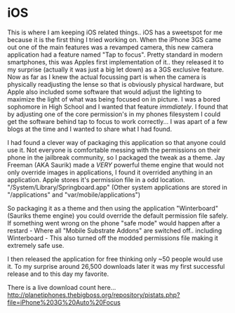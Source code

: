 iOS
===

This is where I am keeping iOS related things.. iOS has a sweetspot for me because it is the first thing I tried working on. When the iPhone 3GS came out one of the main features was a revamped camera, this new camera application had a feature named "Tap to focus". Pretty standard in modern smartphones, this was Apples first implementation of it.. they released it to my surprise (actually it was just a big let down) as a 3GS exclusive feature. Now as far as I knew the actual focussing part is when the camera is physically readjusting the lense so that is obviously physical hardware, but Apple also included some software that would adjust the lighting to maximize the light of what was being focused on in picture. I was a bored sophomore in High School and I wanted that feature *immdiately*. I found that by adjusting one of the core permission's in my phones filesystem I could get the software behind tap to focus to work correctly... I was apart of a few blogs at the time and I wanted to share what I had found. 

I had found a clever way of packaging this application so that anyone could use it. Not everyone is comfortable messing with the permissions on their phone in the jailbreak community, so I packaged the tweak as a theme. Jay Freeman (AKA Saurik) made a *VERY* powerful theme engine that would not only override images in applications, I found it overrided anything in an application. Apple stores it's permission file in a odd location. "/System/Library/Springboard.app" (Other system applications are stored in "/applications" and "var/mobile/applications") 

So packaging it as a theme and then using the application "Winterboard" (Sauriks theme engine) you could override the default permission file safely. If something went wrong on the phone "safe mode" would happen after a restard - Where all "Mobile Substrate Addons" are switched off.. including Winterboard - This also turned off the modded permissions file making it extremely safe use.

I then released the application for free thinking only ~50 people would use it. To my surprise around 26,500 downloads later it was my first successful release and to this day my favorite. 

There is a live download count here... 
http://planetiphones.thebigboss.org/repository/pistats.php?file=iPhone%203G%20Auto%20Focus
